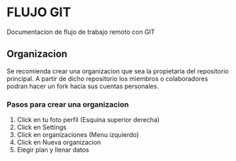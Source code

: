 # FLUJO GIT
Documentacion de flujo de trabajo remoto con GIT

## Organizacion

Se recomienda crear una organizacion que sea la propietaria del repositorio principal. A partir de dicho repositorio los miembros
o colaboradores podran hacer un fork hacia sus cuentas personales.

### Pasos para crear una organizacion

1. Click en tu foto perfil (Esquina superior derecha)
2. Click en Settings
3. Click en organizaciones (Menu izquierdo)
4. Click en Nueva organizacion
5. Elegir plan y llenar datos